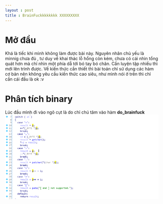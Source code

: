 ```yaml
---
layout : post 
title : BrainFuckkkkkkkk XXXXXXXXX 
--- 
```


# Mở đầu 

Khá là tiếc khi mình không làm được bài này. Nguyên nhân chủ yếu là minnig chưa đủ , tư duy về khai thác lỗ hổng còn kém, chưa có cái nhìn
tổng quát hơn mà chỉ nhìn một phía dẫ tới bó tay bó chân. Cần luyện tập nhiều thì mới lên trình được. Về kiến thức cần thiết thì bài toán 
chỉ sử dụng các hàm cơ bản nên không yêu cầu kiến thức cao siêu, như mình nói ở trên thì chỉ cần cái đầu là ok :v 

# Phân tích binary 
Lúc đầu mình đi vào ngõ cụt là do chỉ chú tâm vào hàm **do_brainfuck**
![hinh1](/Pwnable/pwnable.kr/rookiss/brainfuck/hinh1.PNG) 
